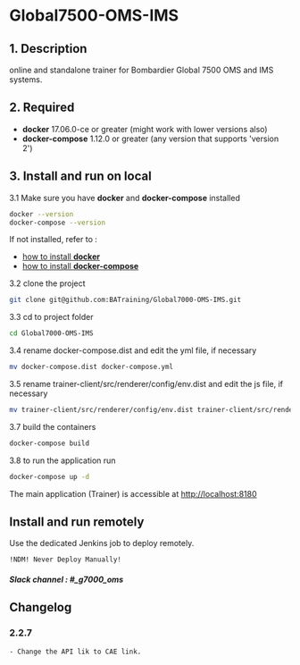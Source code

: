 # Global7500-OMS-IMS

## 1. Description

online and standalone trainer for Bombardier Global 7500 OMS and IMS systems.

## 2. Required

 - __docker__ 17.06.0-ce or greater (might work with lower versions also)
 - __docker-compose__ 1.12.0 or greater (any version that supports 'version 2')

## 3. Install and run on local

3.1 Make sure you have __docker__ and __docker-compose__ installed
```bash
docker --version
docker-compose --version
```
If not installed, refer to :
- [how to install __docker__](https://docs.docker.com/engine/installation/)
- [how to install __docker-compose__](https://docs.docker.com/compose/install/)


3.2 clone the project
```bash
git clone git@github.com:BATraining/Global7000-OMS-IMS.git
```

3.3 cd to project folder
```bash
cd Global7000-OMS-IMS
```

3.4 rename docker-compose.dist and edit the yml file, if necessary
```bash
mv docker-compose.dist docker-compose.yml
```

3.5 rename trainer-client/src/renderer/config/env.dist and edit the js file, if necessary
```bash
mv trainer-client/src/renderer/config/env.dist trainer-client/src/renderer/config/env.js
```

3.7 build the containers
```bash
docker-compose build
```

3.8 to run the application run
```bash
docker-compose up -d
```
The main application (Trainer) is accessible at [http://localhost:8180](http://localhost:8180)


## Install and run remotely

Use the dedicated Jenkins job to deploy remotely.

    !NDM! Never Deploy Manually!


##### Slack channel : #_g7000_oms

## Changelog

### 2.2.7 
    - Change the API lik to CAE link. 
